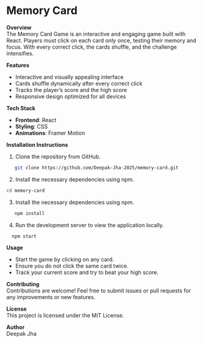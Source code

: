 # Memory Card

**Overview**  
The Memory Card Game is an interactive and engaging game built with React. Players must click on each card only once, testing their memory and focus. With every correct click, the cards shuffle, and the challenge intensifies.

**Features**  
- Interactive and visually appealing interface  
- Cards shuffle dynamically after every correct click  
- Tracks the player’s score and the high score  
- Responsive design optimized for all devices  

**Tech Stack**  
- **Frontend**: React  
- **Styling**: CSS  
- **Animations**: Framer Motion  

**Installation Instructions**  
1. Clone the repository from GitHub.
```bash
   git clone https://github.com/Deepak-Jha-2025/memory-card.git
```    
2. Install the necessary dependencies using npm.
```bash
cd memory-card
``` 
3. Install the necessary dependencies using npm.
```bash
   npm install
```
4. Run the development server to view the application locally.
 ```bash
   npm start
``` 

**Usage**  
- Start the game by clicking on any card.
- Ensure you do not click the same card twice.
- Track your current score and try to beat your high score.  

**Contributing**  
Contributions are welcome! Feel free to submit issues or pull requests for any improvements or new features.  

**License**  
This project is licensed under the MIT License.

**Author**  
Deepak Jha
